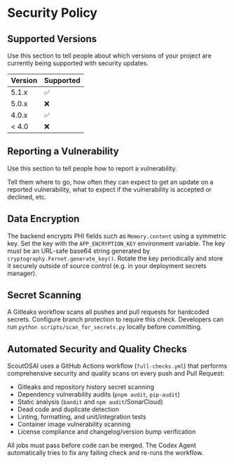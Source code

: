 # Security Policy

## Supported Versions

Use this section to tell people about which versions of your project are
currently being supported with security updates.

| Version | Supported          |
| ------- | ------------------ |
| 5.1.x   | :white_check_mark: |
| 5.0.x   | :x:                |
| 4.0.x   | :white_check_mark: |
| < 4.0   | :x:                |

## Reporting a Vulnerability

Use this section to tell people how to report a vulnerability.

Tell them where to go, how often they can expect to get an update on a
reported vulnerability, what to expect if the vulnerability is accepted or
declined, etc.

## Data Encryption

The backend encrypts PHI fields such as `Memory.content` using a symmetric key.
Set the key with the `APP_ENCRYPTION_KEY` environment variable. The key must be
an URL-safe base64 string generated by `cryptography.Fernet.generate_key()`.
Rotate the key periodically and store it securely outside of source control
(e.g. in your deployment secrets manager).

## Secret Scanning

A Gitleaks workflow scans all pushes and pull requests for hardcoded secrets. Configure branch protection to require this check. Developers can run `python scripts/scan_for_secrets.py` locally before committing.

## Automated Security and Quality Checks

ScoutOSAI uses a GitHub Actions workflow (`full-checks.yml`) that performs
comprehensive security and quality scans on every push and Pull Request:

- Gitleaks and repository history secret scanning
- Dependency vulnerability audits (`pnpm audit`, `pip-audit`)
- Static analysis (`bandit` and `npm audit`/SonarCloud)
- Dead code and duplicate detection
- Linting, formatting, and unit/integration tests
- Container image vulnerability scanning
- License compliance and changelog/version bump verification

All jobs must pass before code can be merged. The Codex Agent automatically
tries to fix any failing check and re-runs the workflow.

